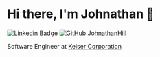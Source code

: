 
# Hi there, I'm Johnathan 👋
 [![Linkedin Badge](https://img.shields.io/badge/-JohnathanHill-blue?style=flat-square&logo=Linkedin&logoColor=white&link=https://www.linkedin.com/in/johnathan-hill-5766b0111/)](https://www.linkedin.com/in/johnathan-hill-5766b0111/) [![GitHub JohnathanHill](https://img.shields.io/github/followers/JohnathanHill?label=follow&style=social)](https://github.com/JohnathanHill)

Software Engineer at [Keiser Corporation](https://keiser.com)
